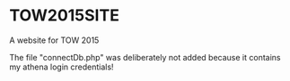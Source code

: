 # TOW2015SITE
A website for TOW 2015

The file "connectDb.php" was deliberately not added because it contains my athena login credentials!
